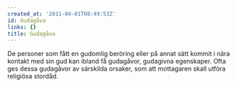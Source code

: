 ```yaml
---
created_at: '2011-04-01T08:49:53Z'
id: Gudagåva
links: {}
title: Gudagåva
---
```


De personer som fått en gudomlig beröring eller på annat sätt kommit i nära kontakt med sin gud kan
ibland få gudagåvor, gudagivna egenskaper. Ofta ges dessa gudagåvor av särskilda orsaker, som att
mottagaren skall utföra religiösa stordåd.

